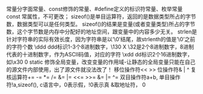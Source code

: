 常量分字面常量、const修饰的常量、#define定义的标识符常量、枚举常量
const 常属性，不可更改；
sizeof()是单目运算符，返回的是数据类型所占的字节数，数据类型可以是任何类型。
sizeof()的结果是变量(或者变量类型)所占的字节数，这个字节数是内存中分配好的地址空间，跟变量中的内容多少无关。
strlen是针对字符串的实际有效长度，因为字符串是以‘\0’结尾，故strlenth的值是’\0’之前的字符个数
\ddd ddd标识1-3个8进制数字，\130 X  \32是2个8进制数字，8进制代表的十进制数字，作为ASCII码值，对应的字符
\xdd dd标识2个16进制数字，如\x30 0
static 修饰全局变量，改变变量的作用域-让静态的全局变量只能在自己的源文件内部使用，出了源文件就没法改了！
移位操作符<< >>
位操作符& |  ^
复核运算符+= -= *= /= &= |= <<= >>= &= |= ^=
双目操作符a+b,
单目操作符!a,sizeof(),
c语言中，0表示假，!0表示真
&取地址符，
0
